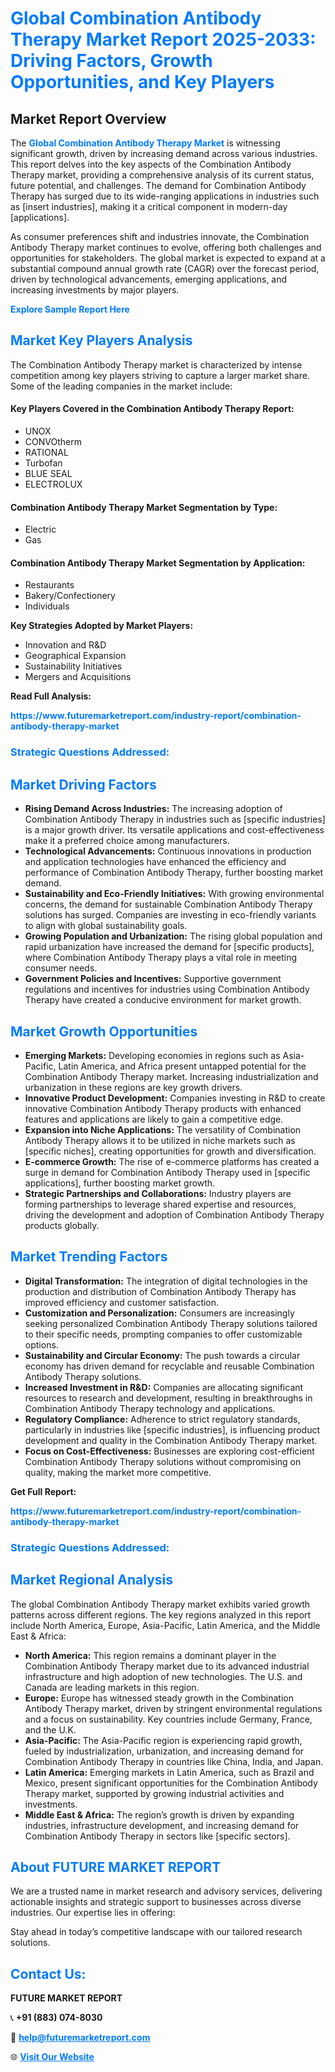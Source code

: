 <h1 style="color: #007BFF;">Global Combination Antibody Therapy Market Report 2025-2033: Driving Factors, Growth Opportunities, and Key Players</h1>

<section id="overview">
<h2>Market Report Overview</h2>
<p>The <a href="https://www.futuremarketreport.com/industry-report/combination-antibody-therapy-market" style="color: #007BFF; text-decoration: none;"><strong>Global Combination Antibody Therapy Market</strong></a> is witnessing significant growth, driven by increasing demand across various industries. This report delves into the key aspects of the Combination Antibody Therapy market, providing a comprehensive analysis of its current status, future potential, and challenges. The demand for Combination Antibody Therapy has surged due to its wide-ranging applications in industries such as [insert industries], making it a critical component in modern-day [applications].</p>
<p>As consumer preferences shift and industries innovate, the Combination Antibody Therapy market continues to evolve, offering both challenges and opportunities for stakeholders. The global market is expected to expand at a substantial compound annual growth rate (CAGR) over the forecast period, driven by technological advancements, emerging applications, and increasing investments by major players.</p>
</section>

<section id="overview">
<p><a href="https://www.futuremarketreport.com/request-sample/reportId=34235" style="color: #007BFF; text-decoration: none;"><strong>Explore Sample Report Here</strong></a></p>
</section>

<section id="key-players">
<h2 style="color: #007BFF;">Market Key Players Analysis</h2>
<p>The Combination Antibody Therapy market is characterized by intense competition among key players striving to capture a larger market share. Some of the leading companies in the market include:</p>
<h4>Key Players Covered in the Combination Antibody Therapy Report:</h4>
<ul><li>UNOX</li><li>CONVOtherm</li><li>RATIONAL</li><li>Turbofan</li><li>BLUE SEAL</li><li>ELECTROLUX</li></ul>
<h4>Combination Antibody Therapy Market Segmentation by Type:</h4>
<ul><li>Electric</li><li>Gas</li></ul>

<h4>Combination Antibody Therapy Market Segmentation by Application:</h4>
<ul><li>Restaurants</li><li>Bakery/Confectionery</li><li>Individuals</li></ul>
<p><strong>Key Strategies Adopted by Market Players:</strong></p>
<ul>
<li>Innovation and R&D</li>
<li>Geographical Expansion</li>
<li>Sustainability Initiatives</li>
<li>Mergers and Acquisitions</li>
</ul>
</section>

<section>
<p><strong>Read Full Analysis: </strong></p><a href="https://www.futuremarketreport.com/industry-report/combination-antibody-therapy-market" style="color: #007BFF; text-decoration: none;"><strong>https://www.futuremarketreport.com/industry-report/combination-antibody-therapy-market</strong></a>
<h3 style="color: #007BFF;">Strategic Questions Addressed:</h3>
</section>

<section id="driving-factors">
<h2 style="color: #007BFF;">Market Driving Factors</h2>
<ul>
<li><strong>Rising Demand Across Industries:</strong> The increasing adoption of Combination Antibody Therapy in industries such as [specific industries] is a major growth driver. Its versatile applications and cost-effectiveness make it a preferred choice among manufacturers.</li>
<li><strong>Technological Advancements:</strong> Continuous innovations in production and application technologies have enhanced the efficiency and performance of Combination Antibody Therapy, further boosting market demand.</li>
<li><strong>Sustainability and Eco-Friendly Initiatives:</strong> With growing environmental concerns, the demand for sustainable Combination Antibody Therapy solutions has surged. Companies are investing in eco-friendly variants to align with global sustainability goals.</li>
<li><strong>Growing Population and Urbanization:</strong> The rising global population and rapid urbanization have increased the demand for [specific products], where Combination Antibody Therapy plays a vital role in meeting consumer needs.</li>
<li><strong>Government Policies and Incentives:</strong> Supportive government regulations and incentives for industries using Combination Antibody Therapy have created a conducive environment for market growth.</li>
</ul>
</section>

<section id="growth-opportunities">
<h2 style="color: #007BFF;">Market Growth Opportunities</h2>
<ul>
<li><strong>Emerging Markets:</strong> Developing economies in regions such as Asia-Pacific, Latin America, and Africa present untapped potential for the Combination Antibody Therapy market. Increasing industrialization and urbanization in these regions are key growth drivers.</li>
<li><strong>Innovative Product Development:</strong> Companies investing in R&D to create innovative Combination Antibody Therapy products with enhanced features and applications are likely to gain a competitive edge.</li>
<li><strong>Expansion into Niche Applications:</strong> The versatility of Combination Antibody Therapy allows it to be utilized in niche markets such as [specific niches], creating opportunities for growth and diversification.</li>
<li><strong>E-commerce Growth:</strong> The rise of e-commerce platforms has created a surge in demand for Combination Antibody Therapy used in [specific applications], further boosting market growth.</li>
<li><strong>Strategic Partnerships and Collaborations:</strong> Industry players are forming partnerships to leverage shared expertise and resources, driving the development and adoption of Combination Antibody Therapy products globally.</li>
</ul>
</section>

<section id="trending-factors">
<h2 style="color: #007BFF;">Market Trending Factors</h2>
<ul>
<li><strong>Digital Transformation:</strong> The integration of digital technologies in the production and distribution of Combination Antibody Therapy has improved efficiency and customer satisfaction.</li>
<li><strong>Customization and Personalization:</strong> Consumers are increasingly seeking personalized Combination Antibody Therapy solutions tailored to their specific needs, prompting companies to offer customizable options.</li>
<li><strong>Sustainability and Circular Economy:</strong> The push towards a circular economy has driven demand for recyclable and reusable Combination Antibody Therapy solutions.</li>
<li><strong>Increased Investment in R&D:</strong> Companies are allocating significant resources to research and development, resulting in breakthroughs in Combination Antibody Therapy technology and applications.</li>
<li><strong>Regulatory Compliance:</strong> Adherence to strict regulatory standards, particularly in industries like [specific industries], is influencing product development and quality in the Combination Antibody Therapy market.</li>
<li><strong>Focus on Cost-Effectiveness:</strong> Businesses are exploring cost-efficient Combination Antibody Therapy solutions without compromising on quality, making the market more competitive.</li>
</ul>
</section>

<section>
<p><strong>Get Full Report: </strong></p><a href="https://www.futuremarketreport.com/industry-report/combination-antibody-therapy-market" style="color: #007BFF; text-decoration: none;"><strong>https://www.futuremarketreport.com/industry-report/combination-antibody-therapy-market</strong></a>
<h3 style="color: #007BFF;">Strategic Questions Addressed:</h3>
</section>


<section id="regional-analysis">
<h2 style="color: #007BFF;">Market Regional Analysis</h2>
<p>The global Combination Antibody Therapy market exhibits varied growth patterns across different regions. The key regions analyzed in this report include North America, Europe, Asia-Pacific, Latin America, and the Middle East & Africa:</p>
<ul>
<li><strong>North America:</strong> This region remains a dominant player in the Combination Antibody Therapy market due to its advanced industrial infrastructure and high adoption of new technologies. The U.S. and Canada are leading markets in this region.</li>
<li><strong>Europe:</strong> Europe has witnessed steady growth in the Combination Antibody Therapy market, driven by stringent environmental regulations and a focus on sustainability. Key countries include Germany, France, and the U.K.</li>
<li><strong>Asia-Pacific:</strong> The Asia-Pacific region is experiencing rapid growth, fueled by industrialization, urbanization, and increasing demand for Combination Antibody Therapy in countries like China, India, and Japan.</li>
<li><strong>Latin America:</strong> Emerging markets in Latin America, such as Brazil and Mexico, present significant opportunities for the Combination Antibody Therapy market, supported by growing industrial activities and investments.</li>
<li><strong>Middle East & Africa:</strong> The region’s growth is driven by expanding industries, infrastructure development, and increasing demand for Combination Antibody Therapy in sectors like [specific sectors].</li>
</ul>
</section>

<footer>
<h2 style="color: #007BFF;">About FUTURE MARKET REPORT</h2>
<p>We are a trusted name in market research and advisory services, delivering actionable insights and strategic support to businesses across diverse industries. Our expertise lies in offering:</p>

<p>Stay ahead in today’s competitive landscape with our tailored research solutions.</p>

<h2 style="color: #007BFF;">Contact Us:</h2>
<p><strong>FUTURE MARKET REPORT</strong></p>
<p>📞 <strong>+91 (883) 074-8030</strong></p>
<p>📧 <strong><a href="mailto:help@futuremarketreport.com" style="color: #007BFF;">help@futuremarketreport.com</a></strong></p>
<p>🌐 <strong><a href="https://www.futuremarketreport.com/" style="color: #007BFF;">Visit Our Website</a></strong></p>
</footer>